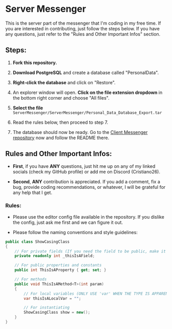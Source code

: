 # Server Messenger

This is the server part of the messenger that I'm coding in my free time. If you are interested in contributing, just follow the steps below. If you have any questions, just refer to the "Rules and Other Important Infos" section.

## Steps:

1. **Fork this repository.**

2. **Download PostgreSQL** and create a database called "PersonalData".

3. **Right-click the database** and click on "Restore".

4. An explorer window will open. **Click on the file extension dropdown** in the bottom right corner and choose "All files".

5. **Select the file** `ServerMessenger/ServerMessenger/Personal_Data_Database_Export.tar`

6. Read the rules below, then proceed to step 7.

7. The database should now be ready. Go to the [Client Messenger repository](https://github.com/Cristiano3120/ClientMessenger) now and follow the README there.

## Rules and Other Important Infos:

- **First**, if you have **ANY** questions, just hit me up on any of my linked socials (check my GitHub profile) or add me on Discord (Cristiano26).

- **Second**, **ANY** contribution is appreciated. If you add a comment, fix a bug, provide coding recommendations, or whatever, I will be grateful for any help that I get.

### Rules:

- Please use the editor config file available in the repository. If you dislike the config, just ask me first and we can figure it out.

- Please follow the naming conventions and style guidelines: 

```cs
public class ShowCasingClass
{
    // For private fields (If you need the field to be public, make it a property)
    private readonly int _thisIsAField;

    // For public properties and constants
    public int ThisIsAProperty { get; set; }

    // For methods
    public void ThisIsAMethod<T>(int param)
    {
        // For local variables (ONLY USE 'var' WHEN THE TYPE IS APPARENT!)
        var thisIsALocalVar = "";

        // For instantiating
        ShowCasingClass show = new();
    }
}
